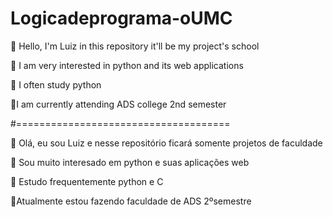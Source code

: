 # Logicadeprograma-oUMC
👋 Hello, I'm Luiz in this repository it'll be my project's school

👀 I am very interested in python and its web applications

🌱 I often study python

📝I am currently attending ADS college 2nd semester 

#=====================================

👋 Olá, eu sou Luiz e nesse repositório ficará somente projetos de faculdade

👀 Sou muito interesado em python e suas aplicações web

🌱 Estudo frequentemente python e C

📝Atualmente estou fazendo faculdade de ADS 2ºsemestre
